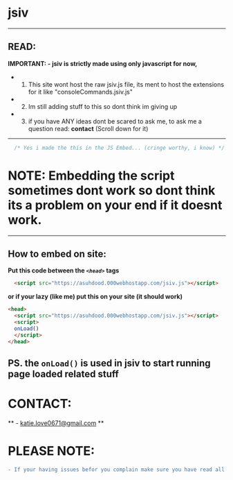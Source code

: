 # jsiv
---
## READ:
**IMPORTANT: - jsiv is strictly made using only javascript for now,**
- 1. This site wont host the raw jsiv.js file, its ment to host the extensions for it like "consoleCommands.jsiv.js"
- 2. Im still adding stuff to this so dont think im giving up
- 3. if you have ANY ideas dont be scared to ask me, to ask me a question read: **contact** (Scroll down for it)

---

```js
  /* Yes i made the this in the JS Embed... (cringe worthy, i know) */
```

# NOTE: Embedding the script sometimes dont work so dont think its a problem on your end if it doesnt work.
---
## How to embed on site: 
**Put this code between the _`<head>`_ tags**
```html
  <script src="https://asuhdood.000webhostapp.com/jsiv.js"></script>
```
**or if your lazy (like me) put this on your site (it should work)**
```html
<head>
  <script src="https://asuhdood.000webhostapp.com/jsiv.js"></script>
  <script>
  onLoad()
  </script>
</head>
```
**PS. the `onLoad()` is used in jsiv to start running page loaded related stuff**
---



# CONTACT:
** - katie.love0671@gmail.com **
# PLEASE NOTE:
```diff
- If your having issues befor you complain make sure you have read all the Notes -
```
